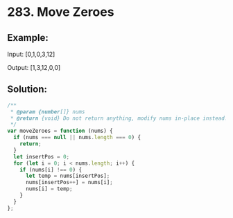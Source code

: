 # 283. Move Zeroes

## Example:

Input: [0,1,0,3,12]

Output: [1,3,12,0,0]

## Solution:

```javascript
/**
 * @param {number[]} nums
 * @return {void} Do not return anything, modify nums in-place instead.
 */
var moveZeroes = function (nums) {
  if (nums === null || nums.length === 0) {
    return;
  }
  let insertPos = 0;
  for (let i = 0; i < nums.length; i++) {
    if (nums[i] !== 0) {
      let temp = nums[insertPos];
      nums[insertPos++] = nums[i];
      nums[i] = temp;
    }
  }
};
```
